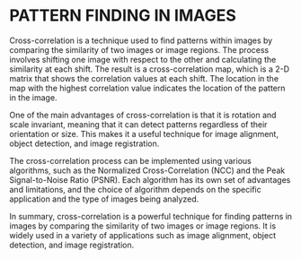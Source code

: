 # PATTERN FINDING IN IMAGES
 
Cross-correlation is a technique used to find patterns within images by comparing the similarity of two images or image regions. The process involves shifting one image with respect to the other and calculating the similarity at each shift. The result is a cross-correlation map, which is a 2-D matrix that shows the correlation values at each shift. The location in the map with the highest correlation value indicates the location of the pattern in the image.  

One of the main advantages of cross-correlation is that it is rotation and scale invariant, meaning that it can detect patterns regardless of their orientation or size. This makes it a useful technique for image alignment, object detection, and image registration.  

The cross-correlation process can be implemented using various algorithms, such as the Normalized Cross-Correlation (NCC) and the Peak Signal-to-Noise Ratio (PSNR). Each algorithm has its own set of advantages and limitations, and the choice of algorithm depends on the specific application and the type of images being analyzed.  

In summary, cross-correlation is a powerful technique for finding patterns in images by comparing the similarity of two images or image regions. It is widely used in a variety of applications such as image alignment, object detection, and image registration.

